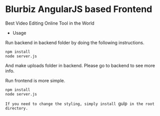 # Blurbiz AngularJS based Frontend

Best Video Editing Online Tool in the World

- Usage

Run backend in backend folder by doing the following instructions. 

```
npm install
node server.js
```
And make uploads folder in backend.
Please go to backend to see more info.


Run frontend is more simple.

``` 
npm install
node server.js
```

`If you need to change the styling, simply install `gulp` in the root directory.`